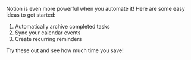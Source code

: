 Notion is even more powerful when you automate it! Here are some easy ideas to get started:

1. Automatically archive completed tasks
2. Sync your calendar events
3. Create recurring reminders

Try these out and see how much time you save! 
